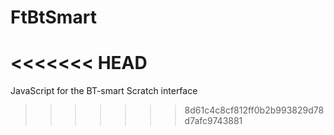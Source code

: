 # FtBtSmart
<<<<<<< HEAD
=======
JavaScript for the BT-smart Scratch interface
>>>>>>> 8d61c4c8cf812ff0b2b993829d78d7afc9743881
